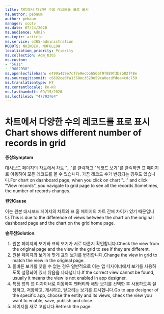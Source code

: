 ```yaml
---
title: 차트에서 다양한 수의 레코드를 표로 표시
ms.author: pebaum
author: pebaum
manager: scotv
ms.date: 07/24/2020
ms.audience: Admin
ms.topic: article
ms.service: o365-administration
ROBOTS: NOINDEX, NOFOLLOW
localization_priority: Priority
ms.collection: Adm_O365
ms.custom:
- "5611"
- "9002930"
ms.openlocfilehash: e499a439e7cf7e9ecbb6566f9f089f3b7b82f48e
ms.sourcegitcommit: c6692ce0fa1358ec3529e59ca0ecdfdea4cdc759
ms.translationtype: HT
ms.contentlocale: ko-KR
ms.lasthandoff: 09/15/2020
ms.locfileid: "47793764"
---
```

# <a name="chart-shows-different-number-of-records-in-grid"></a><span data-ttu-id="97ad1-102">차트에서 다양한 수의 레코드를 표로 표시</span><span class="sxs-lookup"><span data-stu-id="97ad1-102">Chart shows different number of records in grid</span></span>

<span data-ttu-id="97ad1-103">**증상**</span><span class="sxs-lookup"><span data-stu-id="97ad1-103">**Symptom**</span></span>

<span data-ttu-id="97ad1-104">대시보드 페이지의 차트에서 차트 "…"를 클릭하고 "레코드 보기"를 클릭하면 표 페이지로 이동하여 모든 레코드를 볼 수 있습니다. 가끔 레코드 수가 변경되는 경우도 있습니다.</span><span class="sxs-lookup"><span data-stu-id="97ad1-104">For chart on dashboard page, when you click on chart "…" and click "View records", you navigate to grid page to see all the records.Sometimes, the number of records changes.</span></span>

<span data-ttu-id="97ad1-105">**원인**</span><span class="sxs-lookup"><span data-stu-id="97ad1-105">**Cause**</span></span>

<span data-ttu-id="97ad1-106">이는 원본 대시보드 페이지의 차트와 표 홈 페이지의 차트 간에 차이가 있기 때문입니다.</span><span class="sxs-lookup"><span data-stu-id="97ad1-106">This is due to the difference of views between the chart on the original dashboard page and the chart on the grid home page.</span></span>  

<span data-ttu-id="97ad1-107">**솔루션**</span><span class="sxs-lookup"><span data-stu-id="97ad1-107">**Solution**</span></span>

1. <span data-ttu-id="97ad1-108">원본 페이지의 보기와 표의 보기가 서로 다른지 확인합니다.</span><span class="sxs-lookup"><span data-stu-id="97ad1-108">Check the view from the original page and the view in the grid to see if they are different.</span></span>
2. <span data-ttu-id="97ad1-109">원본 페이지의 보기에 맞게 표의 보기를 변경합니다.</span><span class="sxs-lookup"><span data-stu-id="97ad1-109">Change the view in grid to match the view in the original page.</span></span>
3. <span data-ttu-id="97ad1-110">올바른 보기를 찾을 수 없는 경우 일반적으로 이는 앱 디자이너에서 보기를 사용하도록 설정되어 있지 않음을 나타냅니다.</span><span class="sxs-lookup"><span data-stu-id="97ad1-110">If the correct view cannot be found, usually it means the view is not enabled in app designer.</span></span>
4. <span data-ttu-id="97ad1-111">특정 앱의 앱 디자이너로 이동하여 엔터티와 해당 보기를 선택한 후 사용하도록 설정하고, 저장하고, 게시하고, 닫으려는 보기를 표시합니다.</span><span class="sxs-lookup"><span data-stu-id="97ad1-111">Go to app designer of the specific app, choose the entity and its views, check the view you want to enable, save, publish and close.</span></span>
5. <span data-ttu-id="97ad1-112">페이지를 새로 고칩니다.</span><span class="sxs-lookup"><span data-stu-id="97ad1-112">Refresh the page.</span></span>
